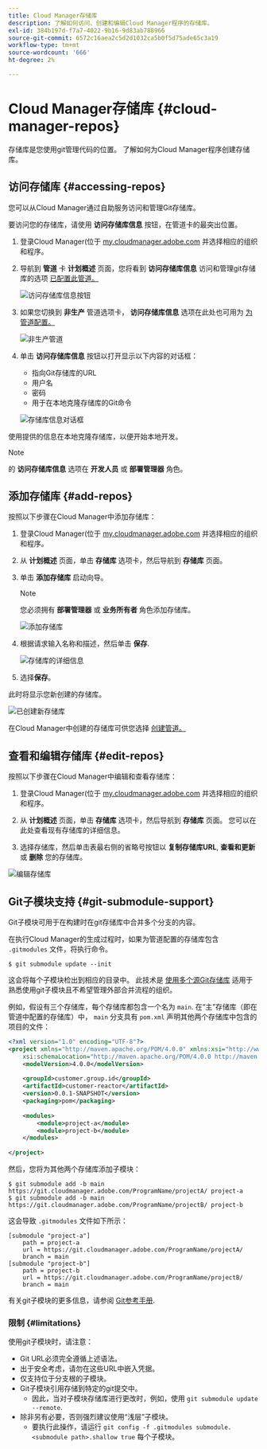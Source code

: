 ```yaml
---
title: Cloud Manager存储库
description: 了解如何访问、创建和编辑Cloud Manager程序的存储库。
exl-id: 384b197d-f7a7-4022-9b16-9d83ab788966
source-git-commit: 6572c16aea2c5d2d1032ca5b0f5d75ade65c3a19
workflow-type: tm+mt
source-wordcount: '666'
ht-degree: 2%

---
```



# Cloud Manager存储库 {#cloud-manager-repos}

存储库是您使用git管理代码的位置。 了解如何为Cloud Manager程序创建存储库。

## 访问存储库 {#accessing-repos}

您可以从Cloud Manager通过自助服务访问和管理Git存储库。

要访问您的存储库，请使用 **访问存储库信息** 按钮，在管道卡的最突出位置。

1. 登录Cloud Manager(位于 [my.cloudmanager.adobe.com](https://my.cloudmanager.adobe.com) 并选择相应的组织和程序。

1. 导航到 **管道** 卡 **计划概述** 页面，您将看到 **访问存储库信息** 访问和管理git存储库的选项 [已配置此管道。](/help/using/production-pipelines.md)

   ![访问存储库信息按钮](/help/assets/access-repo1.png)

1. 如果您切换到 **非生产** 管道选项卡， **访问存储库信息** 选项在此处也可用为 [为管道配置。](/help/using/non-production-pipelines.md)

   ![非生产管道](/help/assets/access-repo-nonprod.png)

1. 单击 **访问存储库信息** 按钮以打开显示以下内容的对话框：

   * 指向Git存储库的URL
   * 用户名
   * 密码
   * 用于在本地克隆存储库的Git命令

   ![存储库信息对话框](/help/assets/access-repo-create.png)

使用提供的信息在本地克隆存储库，以便开始本地开发。

>[!NOTE]
>
>的 **访问存储库信息** 选项在 **开发人员** 或 **部署管理器** 角色。

## 添加存储库 {#add-repos}

按照以下步骤在Cloud Manager中添加存储库：

1. 登录Cloud Manager(位于 [my.cloudmanager.adobe.com](https://my.cloudmanager.adobe.com) 并选择相应的组织和程序。

1. 从 **计划概述** 页面，单击 **存储库** 选项卡，然后导航到 **存储库** 页面。

1. 单击 **添加存储库** 启动向导。

   >[!NOTE]
   >
   >您必须拥有 **部署管理器** 或 **业务所有者** 角色添加存储库。

   ![添加存储库](/help/assets/create-repo2.png)

1. 根据请求输入名称和描述，然后单击 **保存**.

   ![存储库的详细信息](/help/assets/repo-1.png)

1. 选择&#x200B;**保存**。

此时将显示您新创建的存储库。

![已创建新存储库](/help/assets/create-repo3.png)

在Cloud Manager中创建的存储库可供您选择 [创建管道。](/help/overview/ci-cd-pipelines.md)

## 查看和编辑存储库 {#edit-repos}

按照以下步骤在Cloud Manager中编辑和查看存储库：

1. 登录Cloud Manager(位于 [my.cloudmanager.adobe.com](https://my.cloudmanager.adobe.com) 并选择相应的组织和程序。

1. 从 **计划概述** 页面，单击 **存储库** 选项卡，然后导航到 **存储库** 页面。 您可以在此处查看现有存储库的详细信息。

1. 选择存储库，然后单击表最右侧的省略号按钮以 **复制存储库URL**, **查看和更新** 或 **删除** 您的存储库。

![编辑存储库](/help/assets/create-repo3.png)

## Git子模块支持 {#git-submodule-support}

Git子模块可用于在构建时在git存储库中合并多个分支的内容。

在执行Cloud Manager的生成过程时，如果为管道配置的存储库包含 `.gitmodules` 文件，将执行命令。

```
$ git submodule update --init
```

这会将每个子模块检出到相应的目录中。 此技术是 [使用多个源Git存储库](/help/managing-code/multiple-git-repos.md) 适用于熟悉使用git子模块且不希望管理外部合并流程的组织。

例如，假设有三个存储库，每个存储库都包含一个名为 `main`. 在“主”存储库（即在管道中配置的存储库）中， `main` 分支具有 `pom.xml` 声明其他两个存储库中包含的项目的文件：

```xml
<?xml version="1.0" encoding="UTF-8"?>
<project xmlns="http://maven.apache.org/POM/4.0.0" xmlns:xsi="http://www.w3.org/2001/XMLSchema-instance"
    xsi:schemaLocation="http://maven.apache.org/POM/4.0.0 http://maven.apache.org/maven-v4_0_0.xsd">
    <modelVersion>4.0.0</modelVersion>
   
    <groupId>customer.group.id</groupId>
    <artifactId>customer-reactor</artifactId>
    <version>0.0.1-SNAPSHOT</version>
    <packaging>pom</packaging>
   
    <modules>
        <module>project-a</module>
        <module>project-b</module>
    </modules>
   
</project>
```

然后，您将为其他两个存储库添加子模块：

```shell
$ git submodule add -b main https://git.cloudmanager.adobe.com/ProgramName/projectA/ project-a
$ git submodule add -b main https://git.cloudmanager.adobe.com/ProgramName/projectB/ project-b
```

这会导致 `.gitmodules` 文件如下所示：

```text
[submodule "project-a"]
    path = project-a
    url = https://git.cloudmanager.adobe.com/ProgramName/projectA/
    branch = main
[submodule "project-b"]
    path = project-b
    url = https://git.cloudmanager.adobe.com/ProgramName/projectB/
    branch = main
```

有关git子模块的更多信息，请参阅 [Git参考手册](https://git-scm.com/book/en/v2/Git-Tools-Submodules).

### 限制 {#limitations}

使用git子模块时，请注意：

* Git URL必须完全遵循上述语法。
* 出于安全考虑，请勿在这些URL中嵌入凭据。
* 仅支持位于分支根的子模块。
* Git子模块引用存储到特定的git提交中。
   * 因此，当对子模块存储库进行更改时，例如，使用 `git submodule update --remote`.
* 除非另有必要，否则强烈建议使用“浅层”子模块。
   * 要执行此操作，请运行 `git config -f .gitmodules submodule.<submodule path>.shallow true` 每个子模块。
